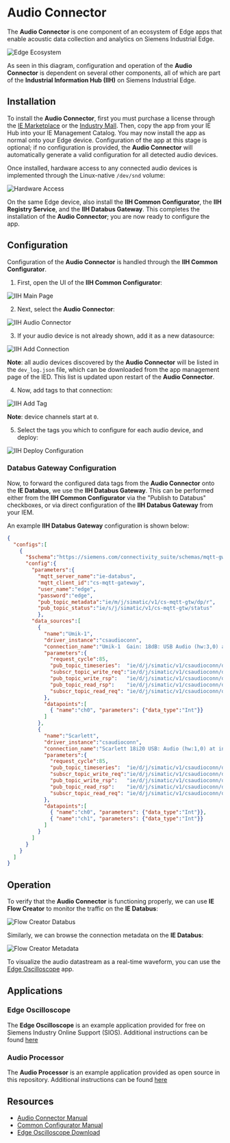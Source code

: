 # Audio Connector

The **Audio Connector** is one component of an ecosystem of Edge apps that enable acoustic data collection and analytics on Siemens Industrial Edge.

![Edge Ecosystem](images/connsuite-ecosystem.png)

As seen in this diagram, configuration and operation of the **Audio Connector** is dependent on several other components,
all of which are part of the **Industrial Information Hub (IIH)** on Siemens Industrial Edge.

## Installation

To install the **Audio Connector**, first you must purchase a license through the [IE Marketplace](https://www.dex.siemens.com/edge/manufacturing-process-industries)
or the [Industry Mall](https://mall.industry.siemens.com/mall/en/us/Catalog/Products/10364120).
Then, copy the app from your IE Hub into your IE Management Catalog.
You may now install the app as normal onto your Edge device.
Configuration of the app at this stage is optional;
if no configuration is provided, the **Audio Connector** will automatically generate a valid configuration for all detected audio devices.

Once installed, hardware access to any connected audio devices is implemented through the Linux-native `/dev/snd` volume:

![Hardware Access](images/hardware-access.png)

On the same Edge device, also install the **IIH Common Configurator**, the **IIH Registry Service**, and the **IIH Databus Gateway**.
This completes the installation of the **Audio Connector**; you are now ready to configure the app.

## Configuration

Configuration of the **Audio Connector** is handled through the **IIH Common Configurator**.

1. First, open the UI of the **IIH Common Configurator**:

![IIH Main Page](images/iih-connector-config.png)

2. Next, select the **Audio Connector**:

![IIH Audio Connector](images/iih-audio-connector.png)

3. If your audio device is not already shown, add it as a new datasource:

![IIH Add Connection](images/iih-connector-config.png)

**Note**: all audio devices discovered by the **Audio Connector** will be listed in the `dev_log.json` file,
which can be downloaded from the app management page of the IED.
This list is updated upon restart of the **Audio Connector**.

4. Now, add tags to that connection:

![IIH Add Tag](images/iih-add-tag.png)

**Note**: device channels start at `0`.

5. Select the tags you which to configure for each audio device, and deploy:

![IIH Deploy Configuration](images/iih-deploy-tags.png)

### Databus Gateway Configuration

Now, to forward the configured data tags from the **Audio Connector** onto the **IE Databus**, we use the **IIH Databus Gateway**.
This can be performed either from the **IIH Common Configurator** via the "Publish to Databus" checkboxes,
or via direct configuration of the **IIH Databus Gateway** from your IEM.

An example **IIH Databus Gateway** configuration is shown below:
```json
{
  "configs":[
    {
      "$schema":"https://siemens.com/connectivity_suite/schemas/mqtt-gw/1.0.0/config.json",
      "config":{
        "parameters":{
          "mqtt_server_name":"ie-databus",
          "mqtt_client_id":"cs-mqtt-gateway",
          "user_name":"edge",
          "password":"edge",
          "pub_topic_metadata":"ie/m/j/simatic/v1/cs-mqtt-gtw/dp/r",
          "pub_topic_status":"ie/s/j/simatic/v1/cs-mqtt-gtw/status"
	      },
        "data_sources":[
          {
            "name":"Umik-1",
            "driver_instance":"csaudioconn",
            "connection_name":"Umik-1  Gain: 18dB: USB Audio (hw:3,0) at index 4",
            "parameters":{
              "request_cycle":85,
              "pub_topic_timeseries":  "ie/d/j/simatic/v1/csaudioconn/dp/r/audio-device-1",
              "subscr_topic_write_req":"ie/d/j/simatic/v1/csaudioconn/dp/w/audio-device-1",
              "pub_topic_write_rsp":   "ie/d/j/simatic/v1/csaudioconn/dp/w/audio-device-1/response",
              "pub_topic_read_rsp":    "ie/d/j/simatic/v1/csaudioconn/dp/r/audio-device-1/response",
              "subscr_topic_read_req": "ie/d/j/simatic/v1/csaudioconn/dp/r/audio-device-1/request"
            },
            "datapoints":[
              { "name":"ch0", "parameters": {"data_type":"Int"}}
            ]
          },
          {
            "name":"Scarlett",
            "driver_instance":"csaudioconn",
            "connection_name":"Scarlett 18i20 USB: Audio (hw:1,0) at index 2",
            "parameters":{
              "request_cycle":85,
              "pub_topic_timeseries":  "ie/d/j/simatic/v1/csaudioconn/dp/r/audio-device-2",
              "subscr_topic_write_req":"ie/d/j/simatic/v1/csaudioconn/dp/w/audio-device-2",
              "pub_topic_write_rsp":   "ie/d/j/simatic/v1/csaudioconn/dp/w/audio-device-2/response",
              "pub_topic_read_rsp":    "ie/d/j/simatic/v1/csaudioconn/dp/r/audio-device-2/response",
              "subscr_topic_read_req": "ie/d/j/simatic/v1/csaudioconn/dp/r/audio-device-2/request"
            },
            "datapoints":[
              { "name":"ch0", "parameters": {"data_type":"Int"}},
              { "name":"ch1", "parameters": {"data_type":"Int"}}
            ]
          }
        ]
      }
    }
  ]
}
```

## Operation

To verify that the **Audio Connector** is functioning properly, we can use **IE Flow Creator** to monitor the traffic on the **IE Databus**:

![Flow Creator Databus](images/flow-creator-debug-databus.png)

Similarly, we can browse the connection metadata on the **IE Databus**:

![Flow Creator Metadata](images/flow-creator-debug-metadata.png)

To visualize the audio datastream as a real-time waveform, you can use the [Edge Oscilloscope](../edge-oscilloscope/README.md) app.

## Applications

### Edge Oscilloscope

The **Edge Oscilloscope** is an example application provided for free on Siemens Industry Online Support (SIOS).
Additional instructions can be found [here](../edge-oscilloscope/README.md)

### Audio Processor

The **Audio Processor** is an example application provided as open source in this repository.
Additional instructions can be found [here](../audio-processor/README.md)

## Resources

- [Audio Connector Manual](https://support.industry.siemens.com/cs/ww/en/view/109805476)
- [Common Configurator Manual](https://support.industry.siemens.com/cs/ww/en/view/109803582)
- [Edge Oscilloscope Download](https://support.industry.siemens.com/cs/us/en/view/109808369)
